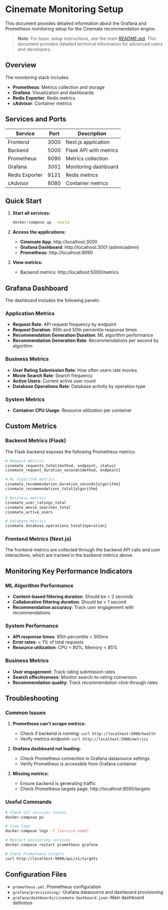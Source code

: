 # Cinemate Monitoring Setup

This document provides detailed information about the Grafana and Prometheus monitoring setup for the Cinemate recommendation engine.

> **Note**: For basic setup instructions, see the main [README.md](README.md). This document provides detailed technical information for advanced users and developers.

## Overview

The monitoring stack includes:
- **Prometheus**: Metrics collection and storage
- **Grafana**: Visualization and dashboards
- **Redis Exporter**: Redis metrics
- **cAdvisor**: Container metrics

## Services and Ports

| Service | Port | Description |
|---------|------|-------------|
| Frontend | 3000 | Next.js application |
| Backend | 5000 | Flask API with metrics |
| Prometheus | 9090 | Metrics collection |
| Grafana | 3001 | Monitoring dashboard |
| Redis Exporter | 9121 | Redis metrics |
| cAdvisor | 8080 | Container metrics |

## Quick Start

1. **Start all services:**
   ```bash
   docker-compose up --build
   ```

2. **Access the applications:**
   - **Cinemate App**: http://localhost:3000
   - **Grafana Dashboard**: http://localhost:3001 (admin/admin)
   - **Prometheus**: http://localhost:9090

3. **View metrics:**
   - Backend metrics: http://localhost:5000/metrics

## Grafana Dashboard

The dashboard includes the following panels:

### Application Metrics
- **Request Rate**: API request frequency by endpoint
- **Request Duration**: 95th and 50th percentile response times
- **Recommendation Generation Duration**: ML algorithm performance
- **Recommendation Generation Rate**: Recommendations per second by algorithm

### Business Metrics
- **User Rating Submission Rate**: How often users rate movies
- **Movie Search Rate**: Search frequency
- **Active Users**: Current active user count
- **Database Operations Rate**: Database activity by operation type

### System Metrics
- **Container CPU Usage**: Resource utilization per container

## Custom Metrics

### Backend Metrics (Flask)

The Flask backend exposes the following Prometheus metrics:

```python
# Request metrics
cinemate_requests_total{method, endpoint, status}
cinemate_request_duration_seconds{method, endpoint}

# ML algorithm metrics
cinemate_recommendation_duration_seconds{algorithm}
cinemate_recommendations_total{algorithm}

# Business metrics
cinemate_user_ratings_total
cinemate_movie_searches_total
cinemate_active_users

# Database metrics
cinemate_database_operations_total{operation}
```

### Frontend Metrics (Next.js)

The frontend metrics are collected through the backend API calls and user interactions, which are tracked in the backend metrics above.

## Monitoring Key Performance Indicators

### ML Algorithm Performance
- **Content-based filtering duration**: Should be < 2 seconds
- **Collaborative filtering duration**: Should be < 1 second
- **Recommendation accuracy**: Track user engagement with recommendations

### System Performance
- **API response times**: 95th percentile < 500ms
- **Error rates**: < 1% of total requests
- **Resource utilization**: CPU < 80%, Memory < 85%

### Business Metrics
- **User engagement**: Track rating submission rates
- **Search effectiveness**: Monitor search-to-rating conversion
- **Recommendation quality**: Track recommendation click-through rates

## Troubleshooting

### Common Issues

1. **Prometheus can't scrape metrics:**
   - Check if backend is running: `curl http://localhost:5000/health`
   - Verify metrics endpoint: `curl http://localhost:5000/metrics`

2. **Grafana dashboard not loading:**
   - Check Prometheus connection in Grafana datasource settings
   - Verify Prometheus is accessible from Grafana container

3. **Missing metrics:**
   - Ensure backend is generating traffic
   - Check Prometheus targets page: http://localhost:9090/targets

### Useful Commands

```bash
# Check all services status
docker-compose ps

# View logs
docker-compose logs -f [service-name]

# Restart monitoring services
docker-compose restart prometheus grafana

# Check Prometheus targets
curl http://localhost:9090/api/v1/targets
```

## Configuration Files

- `prometheus.yml`: Prometheus configuration
- `grafana/provisioning/`: Grafana datasource and dashboard provisioning
- `grafana/dashboards/cinemate-dashboard.json`: Main dashboard definition


